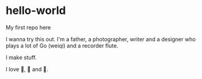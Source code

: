 # hello-world

My first repo here

I wanna try this out. I'm a father, a photographer, writer and
a designer who plays a lot of Go (weiqi) and a recorder flute.

I make stuff.

I love :tea:, :pizza: and :icecream:.

